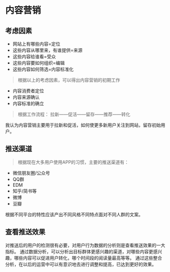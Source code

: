 # 内容营销

## 考虑因素
- 网站上有哪些内容=定位
- 这些内容从哪里来，有谁提供=来源
- 这些内容给谁看=受众
- 这些内容要如何组织=编辑
- 这些内容如何筛选=内容标准化

> 根据以上的考虑因素，可以得出内容营销的初期工作

- 内容消费者定位 
- 内容来源确认
- 内容标准的确立

> 根据工作流程：
> 拉新——促活——留存——推荐——转化

我认为内容营销主要用于拉新和促活，如何使更多新用户关注到网站，留存初始用户。

## 推送渠道

> 根据现在大多用户使用APP的习惯，主要的推送渠道有：

- 微信朋友圈/公众号
- QQ群
- EDM
- 知乎/简书等
- 微博
- 豆瓣

根据不同平台的特性应该产出不同风格不同特点面对不同人群的文案。

## 查看推送效果

对推送后的用户的检测很有必要，对用户行为数据的分析则是查看推送效果的一大指标。
通过数据分析，可以分析出目标群体更感兴趣的渠道，对哪些内容更感兴趣，哪些内容可以促进用户转化，哪个时间段的阅读量最高等等。
通过这些整合分析，在以后的运营中可以有意识地去进行调整和提高，已达到更好的效果。



